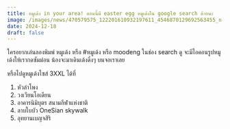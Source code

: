 ```yaml
---
title: หมูเด้ง in your area! ตอนนี้มี easter egg หมูเด้งใน google search ด้วยนะ
image: /images/news/470579575_122201610932197611_4546870129692563455_n-1-.jpg
date: 2024-12-18
draft: false
---
```

ใครอยากเล่นลองพิมพ์ หมูเด้ง หรือ #หมูเด้ง หรือ moodeng ในช่อง search ดู จะมีไอคอนรูปหมูเด้งให้เรากดซัมม่อน น้องจะมาเดินเด้งดึ๋งๆ บนจอเราเลย

หรือไปดูหมูเด้งไซส์ 3XXL ได้ที่

1. หัวลำโพง
2. วงเวียนโอเดียน
3. อาคารนิมิบุตร สนามกีฬาแห่งชาติ
4. ลาบใบบัว OneSian skywalk
5. อุทยานเบญจสิริ

